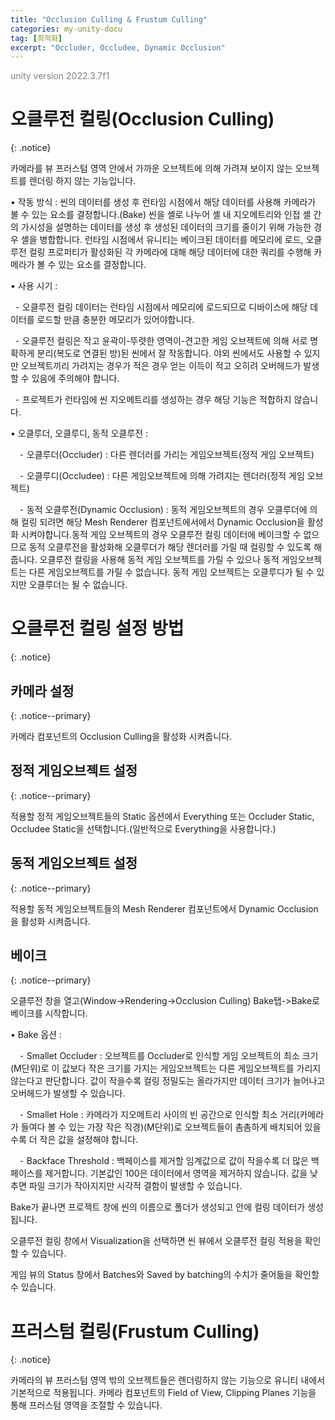 ```yaml
---
title: "Occlusion Culling & Frustum Culling"
categories: my-unity-docu
tag: [최적화]
excerpt: "Occluder, Occludee, Dynamic Occlusion"
---
```





<span style="color:gray">unity version 2022.3.7f1</span>




# 오클루전 컬링(Occlusion Culling)
{: .notice}

카메라를 뷰 프러스텀 영역 안에서 가까운 오브젝트에 의해 가려져 보이지 않는 오브젝트를 렌더링 하지 않는 기능입니다.

• <span class="color-keyword">작동 방식</span> : 씬의 데이터를 생성 후 런타임 시점에서 해당 데이터를 사용해 카메라가 볼 수 있는 요소를 결정합니다.(Bake) 씬을 셸로 나누어 셸 내 지오메트리와 인접 셸 간의 가시성을 설명하는 데이터를 생성 후 생성된 데이터의 크기를 줄이기 위해 가능한 경우 셸을 병합합니다. 런타임 시점에서 유니티는 베이크된 데이터를 메모리에 로드, 오클루전 컬링 프로퍼티가 활성화된 각 카메라에 대해 해당 데이터에 대한 쿼리를 수행해 카메라가 볼 수 있는 요소를 결정합니다.

• <span class="color-keyword">사용 시기</span> :

<span style="margin-left: 0.5em">⁃ 오클루전 컬링 데이터는 런타임 시점에서 메모리에 로드되므로 디바이스에 해당 데이터를 로드할 만큼 충분한 메모리가 있어야합니다.</span>

<span style="margin-left: 0.5em">⁃ 오클루전 컬링은 작고 윤곽이-뚜렷한 영역이-견고한 게임 오브젝트에 의해 서로 명확하게 분리(복도로 연결된 방)된 씬에서 잘 작동합니다. 야외 씬에서도 사용할 수 있지만 오브젝트끼리 가려지는 경우가 적은 경우 얻는 이득이 적고 오히려 <span class="color-string">오버헤드</span>가 발생할 수 있음에 주의해야 합니다.

<span style="margin-left: 0.5em">⁃ 프로젝트가 런타임에 씬 지오메트리를 생성하는 경우 해당 기능은 적합하지 않습니다.

• <span class="color-keyword">오클루더, 오클루디, 동적 오클루전</span> :

&#12288;⁃ <span class="color-variable">오클루더(Occluder)</span> : 다른 렌더러를 가리는 게임오브젝트(정적 게임 오브젝트)

&#12288;⁃ <span class="color-variable">오클루디(Occludee)</span> : 다른 게임오브젝트에 의해 가려지는 렌더러(정적 게임 오브젝트)

&#12288;⁃ <span class="color-variable">동적 오클루전(Dynamic Occlusion)</span> : 동적 게임오브젝트의 경우 오클루더에 의해 컬링 되려면 해당 Mesh Renderer 컴포넌트에서에서  <span class="color-string">Dynamic Occlusion</span>을 활성화 시켜야합니다.<span class="color-comment">동적 게임 오브젝트의 경우 오클루전 컬링 데이터에 베이크할 수 없으므로 동적 오클루전을 활성화해 오클루더가 해당 렌더러를 가릴 때 컬링할 수 있도록 해줍니다. 오클루전 컬링을 사용해 동적 게임 오브젝트를 가릴 수 있으나 동적 게임오브젝트는 다른 게임오브젝트를 가릴 수 없습니다. 동적 게임 오브젝트는 오클루디가 될 수 있지만 오클루더는 될 수 없습니다.</span>




# 오클루전 컬링 설정 방법
{: .notice}




## 카메라 설정
{: .notice--primary}

카메라 컴포넌트의 <span class="color-string">Occlusion Culling</span>을 활성화 시켜줍니다.




## 정적 게임오브젝트 설정
{: .notice--primary}

적용할 정적 게임오브젝트들의 <span class="color-string">Static</span> 옵션에서 Everything 또는 Occluder Static, Occludee Static을 선택합니다.<span class="color-comment">(일반적으로 Everything을 사용합니다.)</span>




## 동적 게임오브젝트 설정
{: .notice--primary}

적용할 동적 게임오브젝트들의 Mesh Renderer 컴포넌트에서 <span class="color-string">Dynamic Occlusion</span>을 활성화 시켜줍니다.




## 베이크
{: .notice--primary}

오클루전 창을 열고(<span class="color-control">Window</span>-><span class="color-control">Rendering</span>-><span class="color-control">Occlusion Culling</span>)
Bake탭-><span class="color-control">Bake</span>로 베이크를 시작합니다.

• <span class="color-keyword">Bake 옵션</span> :

&#12288;⁃ <span class="color-variable">Smallet Occluder</span> : 오브젝트를 Occluder로 인식할 게임 오브젝트의 최소 크기(M단위)로 이 값보다 작은 크기를 가지는 게임오브젝트는 다른 게임오브젝트를 가리지 않는다고 판단합니다. 값이 작을수록 컬링 정밀도는 올라가지만 데이터 크기가 늘어나고 <span class="color-string">오버헤드</span>가 발생할 수 있습니다.

&#12288;⁃ <span class="color-variable">Smallet Hole</span> : 카메라가 지오메트리 사이의 빈 공간으로 인식할 최소 거리(카메라가 들여다 볼 수 있는 가장 작은 직경)(M단위)로 오브젝트들이 촘촘하게 배치되어 있을수록 더 작은 값을 설정해야 합니다.

&#12288;⁃ <span class="color-variable">Backface Threshold</span> : 백페이스를 제거할 임계값으로 값이 작을수록 더 많은 백페이스를 제거합니다. 기본값인 100은 데이터에서 영역을 제거하지 않습니다. 값을 낮추면 파일 크기가 작아지지만 시각적 결함이 발생할 수 있습니다.

Bake가 끝나면 프로젝트 창에 씬의 이름으로 폴더가 생성되고 안에 컬링 데이터가 생성됩니다.

오클루전 컬링 창에서 Visualization을 선택하면 씬 뷰에서 오클루전 컬링 적용을 확인할 수 있습니다.

게임 뷰의 Status 창에서 Batches와 Saved by batching의 수치가 줄어듦을 확인할 수 있습니다.




# 프러스텀 컬링(Frustum Culling)
{: .notice}

카메라의 뷰 프러스텀 영역 밖의 오브젝트들은 렌더링하지 않는 기능으로 유니티 내에서 기본적으로 적용됩니다. <span class="color-string">카메라 컴포넌트의 Field of View, Clipping Planes</span> 기능을 통해 프러스텀 영역을 조절할 수 있습니다.